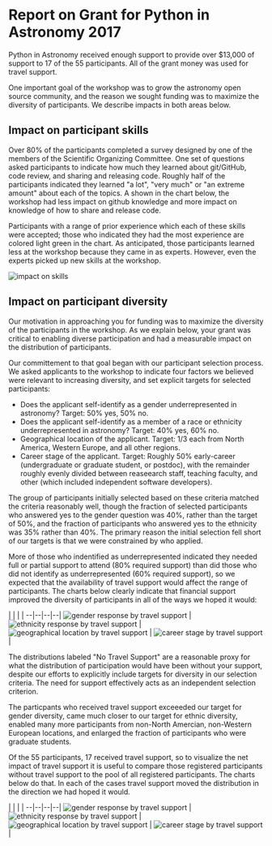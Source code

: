 
# Report on Grant for Python in Astronomy 2017

Python in Astronomy received enough support to provide over $13,000 of support to 17 of the 55 participants. All of the grant money was used for travel support.

One important goal of the workshop was to grow the astronomy open source community, and the reason we sought funding was to maximize the diversity of participants. We describe impacts in both areas below.

## Impact on participant skills

Over 80% of the participants completed a survey designed by one of the members of the Scientific Organizing Committee. One set of questions asked participants to indicate how much they learned about git/GitHub, code review, and sharing and releasing code. Roughly half of the participants indicated they learned "a lot", "very much" or "an extreme amount" about each of the topics. A shown in the chart below, the workshop had less impact on github knowledge and more impact on knowledge of how to share and release code.

Participants with a range of prior experience which each of these skills were accepted; those who indicated they had the most experience are colored light green in the chart. As anticipated, those participants learned less at the workshop because they came in as experts. However, even the experts picked up new skills at the workshop.

![impact on skills](images/impact-skills.png)

## Impact on participant diversity

Our motivation in approaching you for funding was to maximize the diversity of the participants in the workshop. As we explain below, your grant was critical to enabling diverse participation and had a measurable impact on the distribution of participants.

Our committement to that goal began with our participant selection process. We asked applicants to the workshop to indicate four factors we believed were relevant to increasing diversity, and set explicit targets for selected participants:

+ Does the applicant self-identify as a gender underrepresented in astronomy? Target: 50% yes, 50% no.
+ Does the applicant self-identify as a member of a race or ethnicity underrepresented in astronomy? Target: 40% yes, 60% no.
+ Geographical location of the applicant. Target: 1/3 each from North America, Western Europe, and all other regions.
+ Career stage of the applicant. Target: Roughly 50% early-career (undergraduate or graduate student, or postdoc), with the remainder roughly evenly divided between reaseearch staff, teaching faculty, and other (which included independent software developers).

The group of participants initially selected based on these criteria matched the criteria reasonably well, though the fraction of selected participants who answered yes to the gender question was 40%, rather than the target of 50%, and the fraction of participants who answered yes to the ethnicity was 35% rather than 40%. The primary reason the initial selection fell short of our targets is that we were constrained by who applied.

More of those who indentified as underrepresented indicated they needed full or partial support to attend (80% required support) than did those who did not identify as underrepresented (60% required support), so we expected that the availability of travel support would affect the range of participants. The charts below clearly indicate that financial support improved the diversity of participants in all of the ways we hoped it would:

  |  |  |  |
--|--|--|--|
![gender response by travel support](images/gender_impact.png) | ![ethnicity response by travel support](images/ethnicity_impact.png) | ![geographical location by travel support](images/location_impact.png) | ![career stage by travel support](images/career_stage_impact.png) |


The distributions labeled "No Travel Support" are a reasonable proxy for what the distribution of participation would have been without your support, despite our efforts to explicitly include targets for diversity in our selection criteria. The need for support effectively acts as an independent selection criterion.

The particpants who received travel support exceeeded our target for gender diversity, came much closer to our target for ethnic diversity, enabled many more participants from non-North Amercian, non-Western European locations, and enlarged the fraction of participants who were graduate students.

Of the 55 participants, 17 received travel support, so to visualize the net impact of travel support it is useful to compare those registered participants without travel support to the pool of all registered participants. The charts below do that. In each of the cases travel support moved the distribution in the direction we had hoped it would.

  |  |  |  |
--|--|--|--|
![gender response by travel support](images/gender_impact_overall.png) | ![ethnicity response by travel support](images/ethnicity_impact_overall.png) | ![geographical location by travel support](images/location_impact_overall.png) | ![career stage by travel support](images/career_stage_impact_overall.png) |

